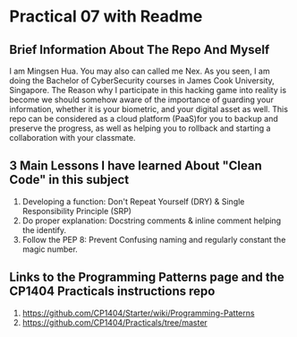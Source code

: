 # Practical 07 with Readme

## Brief Information About The Repo And Myself 
I am Mingsen Hua. You may also can called me Nex.
As you seen, I am doing the Bachelor of CyberSecurity courses in James Cook University, Singapore. The Reason why I 
participate in this hacking game into reality is become we should somehow aware of the importance of guarding your 
information, whether it is your biometric, and your digital asset as well.
This repo can be considered as a cloud platform (PaaS)for you to backup and preserve the progress, as well as helping 
you to rollback and starting a collaboration with your classmate. 

## 3 Main Lessons I have learned About "Clean Code" in this subject
1. Developing a function: Don't Repeat Yourself (DRY) & Single Responsibility Principle (SRP)
2. Do proper explanation: Docstring comments & inline comment helping the identify.
3. Follow the PEP 8: Prevent Confusing naming and regularly constant the magic number.

## Links to the Programming Patterns page and the CP1404 Practicals instructions repo
1. https://github.com/CP1404/Starter/wiki/Programming-Patterns
2. https://github.com/CP1404/Practicals/tree/master